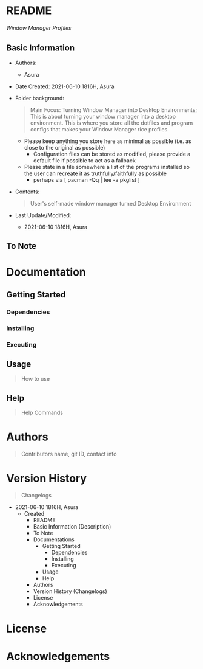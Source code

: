 # README

<h6> Window Manager Profiles </h6>

## Basic Information

* Authors: 

  * Asura

* Date Created: 2021-06-10 1816H, Asura

* Folder background:

  > Main Focus: Turning Window Manager into Desktop Environments; This is about turning your window manager into a desktop environment.
  > This is where you store all the dotfiles and program configs that makes your Window Manager rice profiles.
  	- Please keep anything you store here as minimal as possible (i.e. as close to the original as possible)
		- Configuration files can be stored as modified, please provide a default file if possible to act as a fallback
	- Please state in a file somewhere a list of the programs installed so the user can recreate it as truthfully/faithfully as possible
		- perhaps via [ pacman -Qq | tee -a pkglist ]
  
* Contents:

  > User's self-made window manager turned Desktop Environment
  
* Last Update/Modified:
  * 2021-06-10 1816H, Asura



## To Note



# Documentation

## Getting Started

### Dependencies

### Installing

### Executing



## Usage

> How to use



## Help

> Help Commands



# Authors

> Contributors name, git ID, contact info



# Version History

>  Changelogs

* 2021-06-10 1816H, Asura
  * Created 
    * README
    * Basic Information (Description)
    * To Note
    * Documentations
      * Getting Started
        * Dependencies
        * Installing
        * Executing
      * Usage
      * Help
    * Authors
    * Version History (Changelogs)
    * License
    * Acknowledgements



# License



# Acknowledgements

